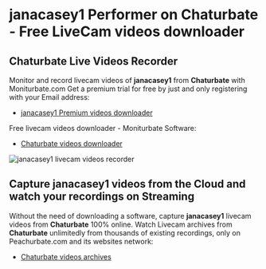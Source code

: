 # janacasey1 Performer on Chaturbate - Free LiveCam videos downloader

## Chaturbate Live Videos Recorder

Monitor and record livecam videos of **janacasey1** from **Chaturbate** with Moniturbate.com
Get a premium trial for free by just and only registering with your Email address:
* [janacasey1 Premium videos downloader](https://moniturbate.com/request-demo-licence-key.html)

Free livecam videos downloader - Moniturbate Software:
* [Chaturbate videos downloader](https://moniturbate.com/moniturbate-download-software.html)

![janacasey1 livecam videos recorder](https://peachurnet.com/templates/moniturbate-software.png)


## Capture janacasey1 videos from the Cloud and watch your recordings on Streaming

Without the need of downloading a software, capture **janacasey1** livecam videos from **Chaturbate** 100% online.
Watch Livecam archives from **Chaturbate** unlimitedly from thousands of existing recordings, only on Peachurbate.com and its websites network:
* [Chaturbate videos archives](https://peachurnet.com/)